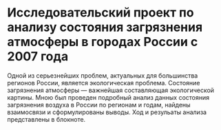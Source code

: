 # Исследовательский проект по анализу состояния загрязнения атмосферы в городах России с 2007 года

Одной из серьезнейших проблем, актуальных для большинства регионов России, является экологическая проблема. Состояние загрязнения атмосферы — важнейшая составляющая экологической картины.
Мною был проведен подробный анализ данных состояния загрязнения воздуха в России по регионам и годам, найдены взаимосвязи и сформулированы выводы. 
Ход и резульаты анализа представлены в блокноте.
